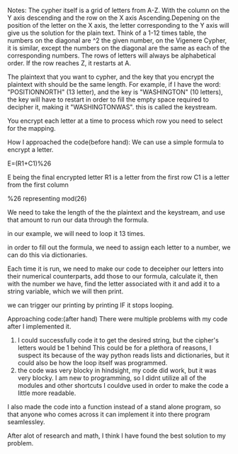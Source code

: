 Notes:
The cypher itself is a grid of letters from A-Z. With the column on the Y axis descending and the row on the X axis 
Ascending.Depening on the position of the letter on the X axis, the letter corresponding to the Y axis will give us the
solution for the plain text. Think of a 1-12 times table, the numbers on the diagonal are ^2 the given number, on the
Vigenere Cypher, it is similar, except the numbers on the diagonal are the same as each of the corresponding numbers.
The rows of letters will always be alphabetical order. If the row reaches Z, it restarts at A.

The plaintext that you want to cypher, and the key that you encrypt the plaintext with should be the same length.
For example, if I have the word: "POSITIONNORTH" (13 letter), and the key is "WASHINGTON" (10 letters), the key will have to restart in order to fill
the empty space required to decipher it, making it "WASHINGTONWAS". this is called the keystream.

You encrypt each letter at a time to process which row you need to select for the mapping.

How I approached the code(before hand):
We can use a simple formula to encrypt a letter.

E=(R1+C1)%26

E being  the final encrypted letter
R1 is a letter from the first row
C1 is a letter from the first column

%26 representing mod(26)

We need to take the length of the the plaintext and the keystream, and use that amount to 
run our data through the formula.

in our example, we will need to loop it 13 times.

in order to fill out the formula, we need to assign each letter to a number, we can do this via dictionaries.

Each time it is run, we need to make our code to deceipher our letters into their numerical counterparts, add those to our 
formula, calculate it, then with the number we have, find the letter associated with it and add it to a string variable, 
which we will then print.

we can trigger our printing by printing IF it stops looping. 


Approaching code:(after hand)
There were multiple problems with my code after I implemented it. 
1. I could successfully code it to get the desired string, but the cipher's letters would be 1 behind
This could be for a plethora of reasons, I suspect its because of the way python reads lists and dictionaries,
but it could also be how the loop itself was programmed.
2. the code was very blocky
in hindsight, my code did work, but it was very blocky. I am new to programming, so I didnt utilize all of the modules and
other shortcuts I couldve used in order to make the code a little more readable.

I also made the code into a function instead of a stand alone program, so that anyone who comes across it can implement it into there program seamlessley.

After alot of research and math, I think I have found the best solution to my problem.
